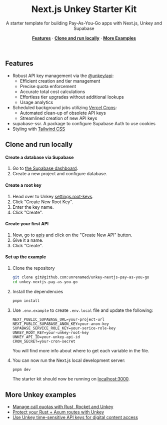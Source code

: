 <h1 align="center">Next.js Unkey Starter Kit</h1>

<p align="center">
 A starter template for building Pay-As-You-Go apps with Next.js, Unkey and Supabase
</p>

<p align="center">
  <a href="#features"><strong>Features</strong></a> ·
  <a href="#clone-and-run-locally"><strong>Clone and run locally</strong></a> ·
  <a href="#more-unkey-examples"><strong>More Examples</strong></a>
</p>
<br/>

## Features

- Robust API key management via the [@unkey/api](https://www.unkey.com/docs/libraries/ts/sdk/overview):
  - Efficient creation and tier management
  - Precise quota enforcement
  - Accurate total cost calculations
  - Effortless tier upgrades without additional lookups
  - Usage analytics
- Scheduled background jobs utilizing [Vercel Crons](https://vercel.com/docs/cron-jobs):
  - Automated clean-up of obsolete API keys
  - Streamlined creation of new API keys
- supabase-ssr. A package to configure Supabase Auth to use cookies
- Styling with [Tailwind CSS](https://tailwindcss.com)

## Clone and run locally

#### Create a database via Supabase

1. Go to [the Supabase dashboard](https://database.new).
2. Create a new project and configure database.

#### Create a root key

1. Head over to Unkey [settings.root-keys](https://app.unkey.com/settings/root-key).
2. Click "Create New Root Key".
3. Enter the key name.
4. Click "Create".

#### Create your first API

1. Now, go to [apis](https://app.unkey.com/apis) and click on the "Create New API" button.
2. Give it a name.
3. Click "Create".

#### Set up the example

1. Clone the repository

   ```bash
   git clone git@github.com:unrenamed/unkey-nextjs-pay-as-you-go
   cd unkey-nextjs-pay-as-you-go
   ```

2. Install the dependencies

   ```bash
   pnpm install
   ```

3. Use `.env.example` to create `.env.local` file and update the following:

   ```
   NEXT_PUBLIC_SUPABASE_URL=your-project-url
   NEXT_PUBLIC_SUPABASE_ANON_KEY=your-anon-key
   SUPABASE_SERVICE_ROLE_KEY=your-serice-role-key
   UNKEY_ROOT_KEY=your-unkey-root-key
   UNKEY_API_ID=your-unkey-api-id
   CRON_SECRET=your-cron-secret
   ```

   You will find more info about where to get each variable in the file.

4. You can now run the Next.js local development server:

   ```bash
   pnpm dev
   ```

   The starter kit should now be running on [localhost:3000](http://localhost:3000/).

## More Unkey examples

- [Manage call quotas with Rust, Rocket and Unkey](https://github.com/unrenamed/unkey-rust-rocket)
- [Protect your Rust + Axum routes with Unkey](https://github.com/unrenamed/unkey-rust-axum)
- [Use Unkey time-sensitive API keys for digital content access](https://github.com/unrenamed/unkey-pdf-view)
